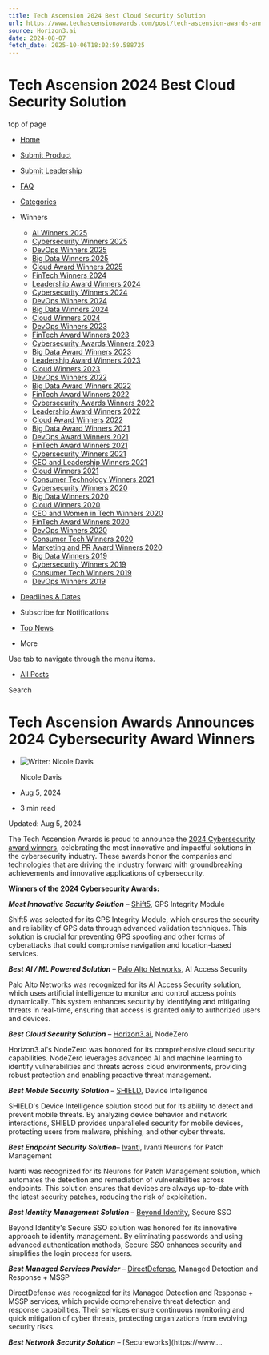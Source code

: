 ```yaml
---
title: Tech Ascension 2024 Best Cloud Security Solution
url: https://www.techascensionawards.com/post/tech-ascension-awards-announces-2024-cybersecurity-awards-winners#new_tab
source: Horizon3.ai
date: 2024-08-07
fetch_date: 2025-10-06T18:02:59.588725
---
```


# Tech Ascension 2024 Best Cloud Security Solution

top of page

* [Home](https://www.techascensionawards.com)
* [Submit Product](https://www.techascensionawards.com/submit)
* [Submit Leadership](https://www.techascensionawards.com/submit-ceo-leadership-awards)
* [FAQ](https://www.techascensionawards.com/about-the-awards)
* [Categories](https://www.techascensionawards.com/award-categories)
* Winners

  + [AI Winners 2025](https://www.techascensionawards.com/ai-winners-2025)
  + [Cybersecurity Winners 2025](https://www.techascensionawards.com/cybersecurity-winners-2025)
  + [DevOps Winners 2025](https://www.techascensionawards.com/devops-winners-2025)
  + [Big Data Winners 2025](https://www.techascensionawards.com/big-data-winners-2025)
  + [Cloud Award Winners 2025](https://www.techascensionawards.com/cloud-winners-2025)
  + [FinTech Winners 2024](https://www.techascensionawards.com/fintech-winners-2024)
  + [Leadership Award Winners 2024](https://www.techascensionawards.com/leadership-award-winners-2024)
  + [Cybersecurity Winners 2024](https://www.techascensionawards.com/cybersecurity-awards-winners-2024)
  + [DevOps Winners 2024](https://www.techascensionawards.com/devops-winners-2024)
  + [Big Data Winners 2024](https://www.techascensionawards.com/big-data-award-winners-2024)
  + [Cloud Winners 2024](https://www.techascensionawards.com/cloud-winners-2024)
  + [DevOps Winners 2023](https://www.techascensionawards.com/devops-winners-2023)
  + [FinTech Award Winners 2023](https://www.techascensionawards.com/fintech-award-winners-2023)
  + [Cybersecurity Awards Winners 2023](https://www.techascensionawards.com/cybersecurity-awards-winners-2023)
  + [Big Data Award Winners 2023](https://www.techascensionawards.com/big-data-award-winners-2023)
  + [Leadership Award Winners 2023](https://www.techascensionawards.com/leadership-award-winners-2023)
  + [Cloud Winners 2023](https://www.techascensionawards.com/cloud-winners-2023)
  + [DevOps Winners 2022](https://www.techascensionawards.com/devops-award-winners-2022)
  + [Big Data Award Winners 2022](https://www.techascensionawards.com/big-data-award-winners-2022)
  + [FinTech Award Winners 2022](https://www.techascensionawards.com/fintech-award-winners-2022)
  + [Cybersecurity Awards Winners 2022](https://www.techascensionawards.com/cybersecurity-award-winners-2022)
  + [Leadership Award Winners 2022](https://www.techascensionawards.com/leadership-award-winners-2022)
  + [Cloud Award Winners 2022](https://www.techascensionawards.com/cloud-winners-2022)
  + [Big Data Award Winners 2021](https://www.techascensionawards.com/big-data-award-winners-2021)
  + [DevOps Award Winners 2021](https://www.techascensionawards.com/devops-award-winners-2021)
  + [FinTech Award Winners 2021](https://www.techascensionawards.com/fintech-award-winners-2021)
  + [Cybersecurity Winners 2021](https://www.techascensionawards.com/cybersecurity-winners-2021)
  + [CEO and Leadership Winners 2021](https://www.techascensionawards.com/ceo-leadership-winners-2021)
  + [Cloud Winners 2021](https://www.techascensionawards.com/cloud-winners-2021)
  + [Consumer Technology Winners 2021](https://www.techascensionawards.com/consumer-technology-winners-2021)
  + [Cybersecurity Winners 2020](https://www.techascensionawards.com/2020-cybersecurity-tech-winners)
  + [Big Data Winners 2020](https://www.techascensionawards.com/copy-of-big-data-tech-winners)
  + [Cloud Winners 2020](https://www.techascensionawards.com/cloud-tech-award-winners)
  + [CEO and Women in Tech Winners 2020](https://www.techascensionawards.com/ceo-leadership-winners-2020)
  + [FinTech Award Winners 2020](https://www.techascensionawards.com/fintech-award-winners-2020)
  + [DevOps Winners 2020](https://www.techascensionawards.com/devops-award-winners)
  + [Consumer Tech Winners 2020](https://www.techascensionawards.com/copy-of-consumer-tech-winners)
  + [Marketing and PR Award Winners 2020](https://www.techascensionawards.com/2020-marketing-pr-award-winners)
  + [Big Data Winners 2019](https://www.techascensionawards.com/big-data-award-winners)
  + [Cybersecurity Winners 2019](https://www.techascensionawards.com/cybersecurity-award-winners)
  + [Consumer Tech Winners 2019](https://www.techascensionawards.com/consumer-tech-winners)
  + [DevOps Winners 2019](https://www.techascensionawards.com/2020-devops-award-winners)
* [Deadlines & Dates](https://www.techascensionawards.com/deadlines-technology-awards)
* Subscribe for Notifications
* [Top News](https://www.techascensionawards.com/news)
* More

Use tab to navigate through the menu items.

* [All Posts](https://www.techascensionawards.com/news)

Search

# Tech Ascension Awards Announces 2024 Cybersecurity Award Winners

* ![Writer: Nicole Davis]()

  Nicole Davis
* Aug 5, 2024
* 3 min read

Updated: Aug 5, 2024

The Tech Ascension Awards is proud to announce the [2024 Cybersecurity award winners](https://www.techascensionawards.com/cybersecurity-awards-winners-2024), celebrating the most innovative and impactful solutions in the cybersecurity industry. These awards honor the companies and technologies that are driving the industry forward with groundbreaking achievements and innovative applications of cybersecurity.

**Winners of the 2024 Cybersecurity Awards:**

***Most Innovative Security Solution*** – [Shift5](https://shift5.io/), GPS Integrity Module

Shift5 was selected for its GPS Integrity Module, which ensures the security and reliability of GPS data through advanced validation techniques. This solution is crucial for preventing GPS spoofing and other forms of cyberattacks that could compromise navigation and location-based services.

***Best AI / ML Powered Solution*** – [Palo Alto Networks](https://www.paloaltonetworks.com/), AI Access Security

Palo Alto Networks was recognized for its AI Access Security solution, which uses artificial intelligence to monitor and control access points dynamically. This system enhances security by identifying and mitigating threats in real-time, ensuring that access is granted only to authorized users and devices.

***Best Cloud Security Solution*** – [Horizon3.ai](http://Horizon3.ai), NodeZero

Horizon3.ai's NodeZero was honored for its comprehensive cloud security capabilities. NodeZero leverages advanced AI and machine learning to identify vulnerabilities and threats across cloud environments, providing robust protection and enabling proactive threat management.

***Best Mobile Security Solution*** – [SHIELD](https://shield.com/), Device Intelligence

SHIELD's Device Intelligence solution stood out for its ability to detect and prevent mobile threats. By analyzing device behavior and network interactions, SHIELD provides unparalleled security for mobile devices, protecting users from malware, phishing, and other cyber threats.

***Best Endpoint Security Solution***– [Ivanti](https://www.ivanti.com/), Ivanti Neurons for Patch Management

Ivanti was recognized for its Neurons for Patch Management solution, which automates the detection and remediation of vulnerabilities across endpoints. This solution ensures that devices are always up-to-date with the latest security patches, reducing the risk of exploitation.

***Best Identity Management Solution*** – [Beyond Identity](https://www.beyondidentity.com/), Secure SSO

Beyond Identity's Secure SSO solution was honored for its innovative approach to identity management. By eliminating passwords and using advanced authentication methods, Secure SSO enhances security and simplifies the login process for users.

***Best Managed Services Provider*** – [DirectDefense](https://www.directdefense.com/), Managed Detection and Response + MSSP

DirectDefense was recognized for its Managed Detection and Response + MSSP services, which provide comprehensive threat detection and response capabilities. Their services ensure continuous monitoring and quick mitigation of cyber threats, protecting organizations from evolving security risks.

***Best Network Security Solution*** – [Secureworks](https://www....